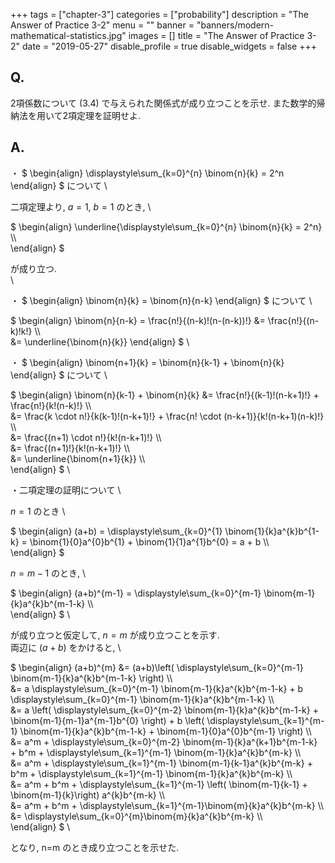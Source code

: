 +++
tags = ["chapter-3"]
categories = ["probability"]
description = "The Answer of Practice 3-2"
menu = ""
banner = "banners/modern-mathematical-statistics.jpg"
images = []
title = "The Answer of Practice 3-2"
date = "2019-05-27"
disable_profile = true 
disable_widgets = false 
+++

## Q. 
2項係数について (3.4) で与えられた関係式が成り立つことを示せ. また数学的帰納法を用いて2項定理を証明せよ.

## A.
・
$ \begin{align} 
  \displaystyle\sum\_{k=0}^{n} \binom{n}{k} = 2^n 
\end{align} $
について \

二項定理より, $a=1$, $b=1$ のとき, \

$ \begin{align} 
  \underline{\displaystyle\sum\_{k=0}^{n} \binom{n}{k} = 2^n} \\\\\
\end{align} $

が成り立つ.\
\ 

・
$ \begin{align} 
    \binom{n}{k} = \binom{n}{n-k}
\end{align} $
について \

$ \begin{align} 
    \binom{n}{n-k} = \frac{n!}{(n-k)!(n-(n-k))!} &= \frac{n!}{(n-k)!k!} \\\\\
                                                 &= \underline{\binom{n}{k}} 
\end{align} $ \

・
$ \begin{align} 
    \binom{n+1}{k} = \binom{n}{k-1} + \binom{n}{k}
\end{align} $
について \

$ \begin{align} 
    \binom{n}{k-1} + \binom{n}{k} &= \frac{n!}{(k-1)!(n-k+1)!} + \frac{n!}{k!(n-k)!} \\\\\
                                  &= \frac{k \cdot n!}{k(k-1)!(n-k+1)!} + \frac{n! \cdot (n-k+1)}{k!(n-k+1)(n-k)!} \\\\\
                                  &= \frac{(n+1) \cdot n!}{k!(n-k+1)!} \\\\\
                                  &= \frac{(n+1)!}{k!(n-k+1)!} \\\\\
                                  &= \underline{\binom{n+1}{k}} \\\\\
\end{align} $ \


・二項定理の証明について \

$n=1$ のとき \

$ \begin{align} 
  (a+b) = \displaystyle\sum\_{k=0}^{1} \binom{1}{k}a^{k}b^{1-k} = \binom{1}{0}a^{0}b^{1} + \binom{1}{1}a^{1}b^{0} = a + b \\\\\
\end{align} $

$n=m-1$ のとき, \

$ \begin{align} 
  (a+b)^{m-1} = \displaystyle\sum\_{k=0}^{m-1} \binom{m-1}{k}a^{k}b^{m-1-k} \\\\\
\end{align} $ \

が成り立つと仮定して, $n=m$ が成り立つことを示す.\
両辺に $(a+b)$ をかけると, \

$ \begin{align} 
  (a+b)^{m} &= (a+b)\left( \displaystyle\sum\_{k=0}^{m-1} \binom{m-1}{k}a^{k}b^{m-1-k} \right) \\\\\
            &= a \displaystyle\sum\_{k=0}^{m-1} \binom{m-1}{k}a^{k}b^{m-1-k}  + b \displaystyle\sum\_{k=0}^{m-1} \binom{m-1}{k}a^{k}b^{m-1-k} \\\\\
            &= a \left( \displaystyle\sum\_{k=0}^{m-2} \binom{m-1}{k}a^{k}b^{m-1-k} + \binom{m-1}{m-1}a^{m-1}b^{0}  \right) + b \left( \displaystyle\sum\_{k=1}^{m-1} \binom{m-1}{k}a^{k}b^{m-1-k} + \binom{m-1}{0}a^{0}b^{m-1}  \right) \\\\\
            &= a^m + \displaystyle\sum\_{k=0}^{m-2} \binom{m-1}{k}a^{k+1}b^{m-1-k} + b^m + \displaystyle\sum\_{k=1}^{m-1} \binom{m-1}{k}a^{k}b^{m-k}  \\\\\
            &= a^m + \displaystyle\sum\_{k=1}^{m-1} \binom{m-1}{k-1}a^{k}b^{m-k} + b^m + \displaystyle\sum\_{k=1}^{m-1} \binom{m-1}{k}a^{k}b^{m-k}  \\\\\
            &= a^m + b^m + \displaystyle\sum\_{k=1}^{m-1} \left( \binom{m-1}{k-1} + \binom{m-1}{k}\right) a^{k}b^{m-k} \\\\\
            &= a^m + b^m + \displaystyle\sum\_{k=1}^{m-1}\binom{m}{k}a^{k}b^{m-k} \\\\\
            &= \displaystyle\sum\_{k=0}^{m}\binom{m}{k}a^{k}b^{m-k} \\\\\
\end{align} $ \

となり, n=m のとき成り立つことを示せた. 




